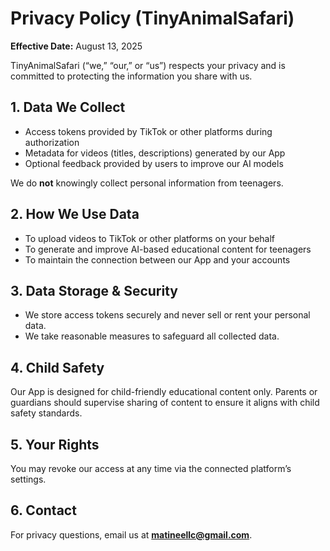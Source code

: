 # Privacy Policy (TinyAnimalSafari)

**Effective Date:** August 13, 2025  

TinyAnimalSafari (“we,” “our,” or “us”) respects your privacy and is committed to protecting the information you share with us.  

## 1. Data We Collect  
- Access tokens provided by TikTok or other platforms during authorization  
- Metadata for videos (titles, descriptions) generated by our App  
- Optional feedback provided by users to improve our AI models  

We do **not** knowingly collect personal information from teenagers.  

## 2. How We Use Data  
- To upload videos to TikTok or other platforms on your behalf  
- To generate and improve AI-based educational content for teenagers  
- To maintain the connection between our App and your accounts  

## 3. Data Storage & Security  
- We store access tokens securely and never sell or rent your personal data.  
- We take reasonable measures to safeguard all collected data.  

## 4. Child Safety  
Our App is designed for child-friendly educational content only. Parents or guardians should supervise sharing of content to ensure it aligns with child safety standards.  

## 5. Your Rights  
You may revoke our access at any time via the connected platform’s settings.  

## 6. Contact  
For privacy questions, email us at **matineellc@gmail.com**.  
